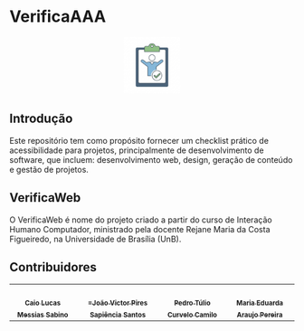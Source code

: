 # VerificaAAA

<div align="center">
<img src="docs/imagens/Gemini_Generated_Image_c1cn4xc1cn4xc1cn.png" alt="Logo de prancheta com checklist" style="width: 100px">
</div>


## Introdução

Este repositório tem como propósito fornecer um checklist prático de acessibilidade para projetos, principalmente de desenvolvimento de software, que incluem: desenvolvimento web, design, geração de conteúdo e gestão de projetos. 

## VerificaWeb

O VerificaWeb é nome do projeto criado a partir do curso de Interação Humano Computador, ministrado pela docente Rejane Maria da Costa Figueiredo, na Universidade de Brasília (UnB). 

## Contribuidores

<table>
  <tr>
    <td align="center"><a href="https://github.com/caiomsabino"><img style="border-radius: 50%;" src="https://github.com/caiomsabino.png" width="100px;" alt=""/><br /><sub><b>Caio Lucas Messias Sabino</b></sub></a><br />   
    <td align="center"><a href="https://github.com/JoaoSapiencia"><img style="border-radius: 50%;" src="https://github.com/JoaoSapiencia.png" width="100px;" alt=""/><br /><sub><b>=João Victor Pires Sapiência Santos</b></sub></a><br />   
    <td align="center"><a href="https://github.com/PedrooCamilo "><img style="border-radius: 50%;" src="https://github.com/PedrooCamilo.png" width="100px;" alt=""/><br /><sub><b>Pedro Túlio Curvelo Camilo</b></sub></a><br />
    <td align="center"><a href="https://github.com/maaduh "><img style="border-radius: 50%;" src="https://github.com/maaduh.png" width="100px;" alt=""/><br /><sub><b>Maria Eduarda Araujo Pereira</b></sub></a><br />
  </tr>
</table>
